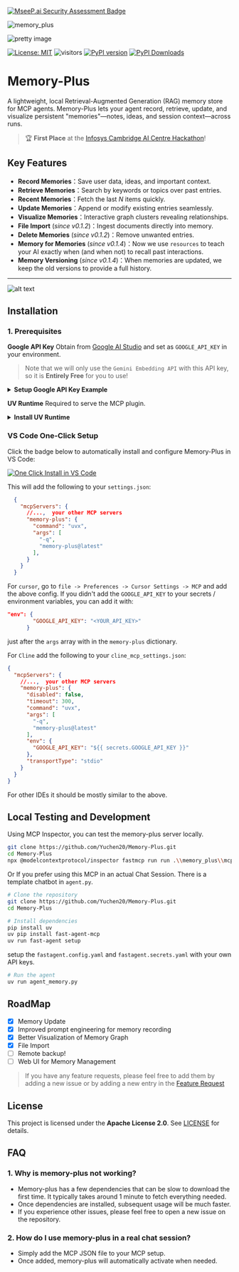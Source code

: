[![MseeP.ai Security Assessment Badge](https://mseep.net/pr/yuchen20-memory-plus-badge.png)](https://mseep.ai/app/yuchen20-memory-plus)

<!-- Badges -->


![memory_plus](https://memory-plus.imgix.net/memory_plus.png)


![pretty image](https://memory-plus.imgix.net/memory_server_banner.png)

[![License: MIT](https://img.shields.io/badge/License-MIT-yellow.svg)](./LICENSE)   ![visitors](https://visitor-badge.laobi.icu/badge?page_id=Yuchen20.Memory-Plus) [![PyPI version](https://badge.fury.io/py/memory-plus.svg)](https://pypi.org/project/memory-plus/) [![PyPI Downloads](https://static.pepy.tech/badge/memory-plus)](https://pepy.tech/projects/memory-plus)



# Memory-Plus

A lightweight, local Retrieval-Augmented Generation (RAG) memory store for MCP agents. Memory-Plus lets your agent record, retrieve, update, and visualize persistent "memories"—notes, ideas, and session context—across runs.

> 🏆 **First Place** at the [Infosys Cambridge AI Centre Hackathon](https://infosys-cam-ai-centre.github.io/Infosys-Cambridge-Hackathon/)!

## Key Features

* **Record Memories**：Save user data, ideas, and important context.
* **Retrieve Memories**：Search by keywords or topics over past entries.
* **Recent Memories**：Fetch the last *N* items quickly.
* **Update Memories**：Append or modify existing entries seamlessly.
* **Visualize Memories**：Interactive graph clusters revealing relationships.
* **File Import** (*since v0.1.2*)：Ingest documents directly into memory.
* **Delete Memories** (*since v0.1.2*)：Remove unwanted entries.
* **Memory for Memories** (*since v0.1.4*)：Now we use `resources` to teach your AI exactly when (and when not) to recall past interactions.
* **Memory Versioning** (*since v0.1.4*)：When memories are updated, we keep the old versions to provide a full history.


---


![alt text](https://memory-plus.imgix.net/memory_visualization.png)


## Installation

### 1. Prerequisites

**Google API Key**
Obtain from [Google AI Studio](https://aistudio.google.com/apikey) and set as `GOOGLE_API_KEY` in your environment.
> Note that we will only use the `Gemini Embedding API` with this API key, so it is **Entirely Free** for you to use!
<details>
<summary><b>Setup Google API Key Example</b></summary>

  ```bash
  # macOS/Linux
  export GOOGLE_API_KEY="<YOUR_API_KEY>"

  # Windows (PowerShell)
  setx GOOGLE_API_KEY "<YOUR_API_KEY>"
  ```
</details>

**UV Runtime**
Required to serve the MCP plugin.
<details>
<summary><b>Install UV Runtime</b></summary>

```bash
pip install uv
```

Or install via shell scripts:

```bash
# macOS/Linux
curl -LsSf https://astral.sh/uv/install.sh | sh

# Windows (PowerShell)
powershell -ExecutionPolicy ByPass -c "irm https://astral.sh/uv/install.ps1 | iex"
```
</details>


### VS Code One-Click Setup

Click the badge below to automatically install and configure Memory-Plus in VS Code:


[![One Click Install in VS Code](https://img.shields.io/badge/VS_Code-UV-0098FF?style=flat-square&logo=visualstudiocode&logoColor=white)](https://insiders.vscode.dev/redirect/mcp/install?name=memory-plus&config=%7B%22command%22%3A%22uvx%22%2C%22args%22%3A%5B%22-q%22%2C%22memory-plus%40latest%22%5D%7D)



This will add the following to your `settings.json`:

```json
  {
    "mcpServers": {
      //...,  your other MCP servers
      "memory-plus": {
        "command": "uvx",
        "args": [
          "-q",
          "memory-plus@latest"
        ],
      }
    }
  }
```

For `cursor`, go to `file -> Preferences -> Cursor Settings -> MCP` and add the above config.
If you didn't add the `GOOGLE_API_KEY` to your secrets / environment variables, you can add it with:
```json
"env": {
        "GOOGLE_API_KEY": "<YOUR_API_KEY>"
      }
```
just after the `args` array with in the `memory-plus` dictionary.


For `Cline` add the following to your `cline_mcp_settings.json`:
```json
{
  "mcpServers": {
    //...,  your other MCP servers
    "memory-plus": {
      "disabled": false,
      "timeout": 300,
      "command": "uvx",
      "args": [
        "-q",
        "memory-plus@latest"
      ],
      "env": {
        "GOOGLE_API_KEY": "${{ secrets.GOOGLE_API_KEY }}"
      },
      "transportType": "stdio"
    }
  }
}
```

For other IDEs it should be mostly similar to the above.


## Local Testing and Development

Using MCP Inspector, you can test the memory-plus server locally.

```bash
git clone https://github.com/Yuchen20/Memory-Plus.git
cd Memory-Plus
npx @modelcontextprotocol/inspector fastmcp run run .\\memory_plus\\mcp.py
```

Or If you prefer using this MCP in an actual Chat Session. There is a template chatbot in `agent.py`.

```bash
# Clone the repository
git clone https://github.com/Yuchen20/Memory-Plus.git
cd Memory-Plus

# Install dependencies
pip install uv
uv pip install fast-agent-mcp
uv run fast-agent setup        
```
setup the `fastagent.config.yaml` and `fastagent.secrets.yaml` with your own API keys.
```bash
# Run the agent
uv run agent_memory.py
```


## RoadMap
- [x] Memory Update
- [x] Improved prompt engineering for memory recording
- [x] Better Visualization of Memory Graph
- [x] File Import
- [ ] Remote backup!
- [ ] Web UI for Memory Management

> If you have any feature requests, please feel free to add them by adding a new issue or by adding a new entry in the [Feature Request](https://voltaic-shell-9af.notion.site/1f84e395c1d18059849ce844fcbba903?pvs=105)


## License

This project is licensed under the **Apache License 2.0**. See [LICENSE](./LICENSE) for details.


## FAQ

### 1. Why is memory-plus not working?
- Memory-plus has a few dependencies that can be slow to download the first time. It typically takes around 1 minute to fetch everything needed.
- Once dependencies are installed, subsequent usage will be much faster.
- If you experience other issues, please feel free to open a new issue on the repository.

### 2. How do I use memory-plus in a real chat session?
- Simply add the MCP JSON file to your MCP setup.
- Once added, memory-plus will automatically activate when needed.
